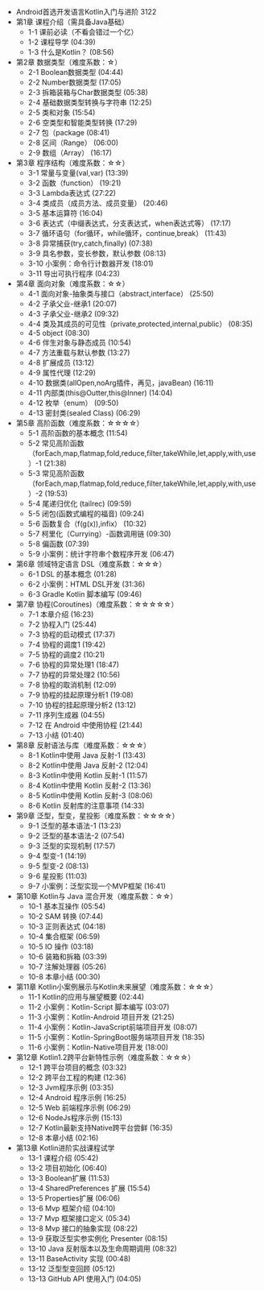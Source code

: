 - Android首选开发语言Kotlin入门与进阶 3122
- 第1章 课程介绍（需具备Java基础）
	- 1-1 课前必读（不看会错过一个亿）
	- 1-2 课程导学  (04:39)
	- 1-3 什么是Kotlin？  (08:56)
- 第2章 数据类型（难度系数：☆）
	- 2-1 Boolean数据类型  (04:44)
	- 2-2 Number数据类型  (17:05)
	- 2-3 拆箱装箱与Char数据类型  (05:38)
	- 2-4 基础数据类型转换与字符串  (12:25)
	- 2-5 类和对象  (15:54)
	- 2-6 空类型和智能类型转换  (17:29)
	- 2-7 包（package  (08:41)
	- 2-8 区间（Range）  (06:00)
	- 2-9 数组（Array）  (16:17)
- 第3章 程序结构（难度系数：☆☆）
	- 3-1 常量与变量(val,var)  (13:39)
	- 3-2 函数（function）  (19:21)
	- 3-3 Lambda表达式  (27:22)
	- 3-4 类成员（成员方法、成员变量）  (20:46)
	- 3-5 基本运算符  (16:04)
	- 3-6 表达式（中缀表达式，分支表达式，when表达式等）  (17:17)
	- 3-7 循环语句（for循环，while循环，continue,break）  (11:43)
	- 3-8 异常捕获(try,catch,finally)  (07:38)
	- 3-9 具名参数，变长参数，默认参数  (08:13)
	- 3-10 小案例：命令行计数器开发  (18:01)
	- 3-11 导出可执行程序  (04:23)
- 第4章 面向对象（难度系数：☆☆）
	- 4-1 面向对象-抽象类与接口（abstract,interface）  (25:50)
	- 4-2 子承父业-继承1  (20:07)
	- 4-3 子承父业-继承2  (09:32)
	- 4-4 类及其成员的可见性（private,protected,internal,public）  (08:35)
	- 4-5 object  (08:30)
	- 4-6 伴生对象与静态成员  (10:54)
	- 4-7 方法重载与默认参数  (13:27)
	- 4-8 扩展成员  (13:12)
	- 4-9 属性代理  (12:29)
	- 4-10 数据类(allOpen,noArg插件，再见，javaBean)  (16:11)
	- 4-11 内部类(this@Outter,this@Inner)  (14:04)
	- 4-12 枚举（enum）  (09:50)
	- 4-13 密封类(sealed Class)  (06:29)
- 第5章 高阶函数（难度系数：☆☆☆☆）
	- 5-1 高阶函数的基本概念  (11:54)
	- 5-2 常见高阶函数（forEach,map,flatmap,fold,reduce,filter,takeWhile,let,apply,with,use）-1  (21:38)
	- 5-3 常见高阶函数（forEach,map,flatmap,fold,reduce,filter,takeWhile,let,apply,with,use）-2  (19:53)
	- 5-4 尾递归优化 (tailrec)  (09:59)
	- 5-5 闭包(函数式编程的福音)  (09:24)
	- 5-6 函数复合（f(g(x)),infix）  (10:32)
	- 5-7 柯里化（Currying）-函数调用链  (09:30)
	- 5-8 偏函数  (07:39)
	- 5-9 小案例：统计字符串个数程序开发  (06:47)
- 第6章 领域特定语言 DSL（难度系数：☆☆☆）
	- 6-1 DSL 的基本概念  (01:28)
	- 6-2 小案例：HTML DSL开发  (31:36)
	- 6-3 Gradle Kotlin 脚本编写  (09:46)
- 第7章 协程(Coroutines)（难度系数：☆☆☆☆☆）
	- 7-1 本章介绍  (16:23)
	- 7-2 协程入门  (25:44)
	- 7-3 协程的启动模式  (17:37)
	- 7-4 协程的调度1  (19:42)
	- 7-5 协程的调度2  (10:21)
	- 7-6 协程的异常处理1  (18:47)
	- 7-7 协程的异常处理2  (10:56)
	- 7-8 协程的取消机制  (12:09)
	- 7-9 协程的挂起原理分析1  (19:08)
	- 7-10 协程的挂起原理分析2  (13:12)
	- 7-11 序列生成器  (04:55)
	- 7-12 在 Android 中使用协程  (21:44)
	- 7-13 小结  (01:40)
- 第8章 反射语法与库（难度系数：☆☆☆）
	- 8-1 Kotlin中使用 Java 反射-1  (13:43)
	- 8-2 Kotlin中使用 Java 反射-2  (12:04)
	- 8-3 Kotlin中使用 Kotlin 反射-1  (11:57)
	- 8-4 Kotlin中使用 Kotlin 反射-2  (13:36)
	- 8-5 Kotlin中使用 Kotlin 反射-3  (08:06)
	- 8-6 Kotlin 反射库的注意事项  (14:33)
- 第9章 泛型，型变，星投影（难度系数：☆☆☆☆）
	- 9-1 泛型的基本语法-1  (13:23)
	- 9-2 泛型的基本语法-2  (07:54)
	- 9-3 泛型的实现机制  (17:57)
	- 9-4 型变-1  (14:19)
	- 9-5 型变-2  (08:13)
	- 9-6 星投影  (11:03)
	- 9-7 小案例：泛型实现一个MVP框架  (16:41)
- 第10章 Kotlin与 Java 混合开发（难度系数：☆☆）
	- 10-1 基本互操作  (05:54)
	- 10-2 SAM 转换  (07:44)
	- 10-3 正则表达式  (04:18)
	- 10-4 集合框架  (06:59)
	- 10-5 IO 操作  (03:18)
	- 10-6 装箱和拆箱  (03:39)
	- 10-7 注解处理器  (05:26)
	- 10-8 本章小结  (00:30)
- 第11章 Kotlin小案例展示与Kotlin未来展望（难度系数：☆☆☆）
	- 11-1 Kotlin的应用与展望概要  (02:44)
	- 11-2 小案例：Kotlin-Script 脚本编写  (03:07)
	- 11-3 小案例：Kotlin-Android 项目开发  (21:25)
	- 11-4 小案例：Kotlin-JavaScript前端项目开发  (08:07)
	- 11-5 小案例：Kotlin-SpringBoot服务端项目开发  (18:35)
	- 11-6 小案例：Kotlin-Native项目开发  (18:00)
- 第12章 Kotlin1.2跨平台新特性示例（难度系数：☆☆☆）
	- 12-1 跨平台项目的概念  (03:32)
	- 12-2 跨平台工程的构建  (12:36)
	- 12-3 Jvm程序示例  (03:35)
	- 12-4 Android 程序示例  (16:25)
	- 12-5 Web 前端程序示例  (06:29)
	- 12-6 NodeJs程序示例  (15:13)
	- 12-7 Kotlin最新支持Native跨平台尝鲜  (16:35)
	- 12-8 本章小结  (02:16)
- 第13章 Kotlin进阶实战课程试学
	- 13-1 课程介绍  (05:42)
	- 13-2 项目初始化  (06:40)
	- 13-3 Boolean扩展  (11:53)
	- 13-4 SharedPreferences 扩展  (15:54)
	- 13-5 Properties扩展  (06:06)
	- 13-6 Mvp 框架介绍  (04:10)
	- 13-7 Mvp 框架接口定义  (05:34)
	- 13-8 Mvp 接口的抽象实现  (08:22)
	- 13-9 获取泛型实参实例化 Presenter  (08:15)
	- 13-10 Java 反射版本以及生命周期调用  (08:32)
	- 13-11 BaseActivity 实现  (00:48)
	- 13-12 泛型型变回顾  (05:12)
	- 13-13 GitHub API 使用入门  (04:05)